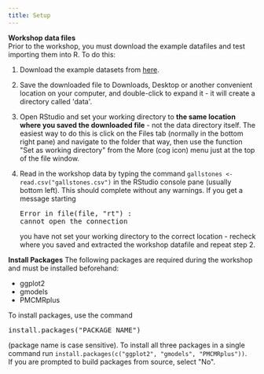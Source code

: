 ```yaml
---
title: Setup
---
```


__Workshop data files__  
Prior to the workshop, you must download the example datafiles and test importing them into R. To do this:

1) Download the example datasets from [here](https://cloudstor.aarnet.edu.au/plus/s/VlOGpIJnaFPl1qd/download).   

2) Save the downloaded file to Downloads, Desktop or another convenient location on your computer, and double-click to expand it - it will create a directory called 'data'.  

3) Open RStudio and set your working directory to **the same location where you saved the downloaded file** - not the data directory itself. The easiest way to do this is click on the Files tab (normally in the bottom right pane) and navigate to the folder that way, then use the function "Set as working directory" from the More (cog icon) menu just at the top of the file window.  

4) Read in the workshop data by typing the command `gallstones <- read.csv("gallstones.csv")` in the RStudio console pane (usually bottom left). This should complete without any warnings. If you get a message starting <pre>Error in file(file, "rt") : cannot open the connection</pre> you have not set your working directory to the correct location - recheck where you saved and extracted the workshop datafile and repeat step 2.


__Install Packages__
The following packages are required during the workshop and must be installed beforehand:
* ggplot2
* gmodels
* PMCMRplus

To install packages, use the command <pre>install.packages("PACKAGE_NAME")</pre> (package name is case sensitive). To install all three packages in a single command run `install.packages(c("ggplot2", "gmodels", "PMCMRplus"))`.  
If you are prompted to build packages from source, select "No".
